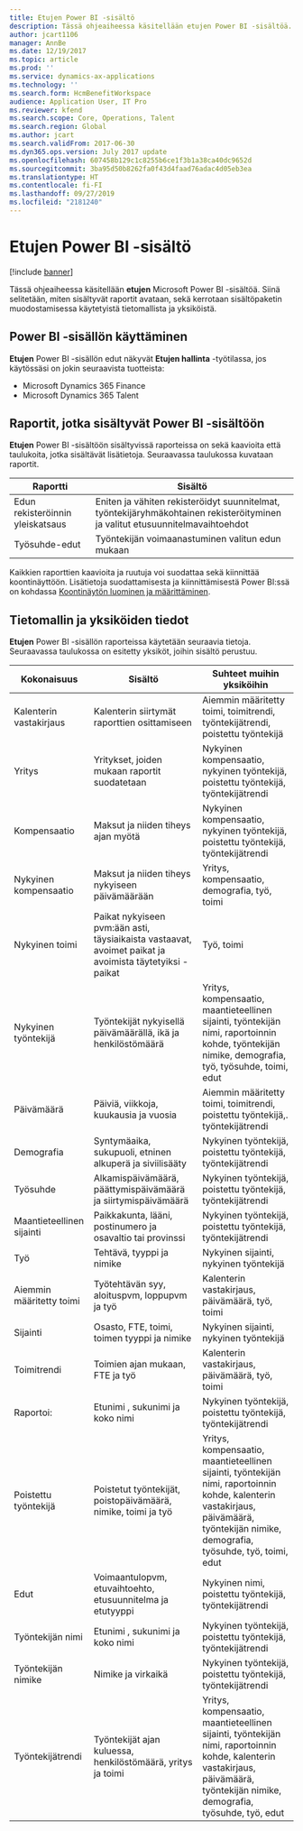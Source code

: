 ```yaml
---
title: Etujen Power BI -sisältö
description: Tässä ohjeaiheessa käsitellään etujen Power BI -sisältöä. Siinä selitetään, miten sisältyvät raportit avataan, sekä kerrotaan sisältöpaketin muodostamisessa käytetyistä tietomallista ja yksiköistä.
author: jcart1106
manager: AnnBe
ms.date: 12/19/2017
ms.topic: article
ms.prod: ''
ms.service: dynamics-ax-applications
ms.technology: ''
ms.search.form: HcmBenefitWorkspace
audience: Application User, IT Pro
ms.reviewer: kfend
ms.search.scope: Core, Operations, Talent
ms.search.region: Global
ms.author: jcart
ms.search.validFrom: 2017-06-30
ms.dyn365.ops.version: July 2017 update
ms.openlocfilehash: 607458b129c1c8255b6ce1f3b1a38ca40dc9652d
ms.sourcegitcommit: 3ba95d50b8262fa0f43d4faad76adac4d05eb3ea
ms.translationtype: HT
ms.contentlocale: fi-FI
ms.lasthandoff: 09/27/2019
ms.locfileid: "2181240"
---
```

# <a name="benefits-power-bi-content"></a>Etujen Power BI -sisältö

[!include [banner](../includes/banner.md)]

Tässä ohjeaiheessa käsitellään **etujen** Microsoft Power BI -sisältöä. Siinä selitetään, miten sisältyvät raportit avataan, sekä kerrotaan sisältöpaketin muodostamisessa käytetyistä tietomallista ja yksiköistä.

## <a name="accessing-the-power-bi-content"></a>Power BI -sisällön käyttäminen
**Etujen** Power BI -sisällön edut näkyvät **Etujen hallinta** -työtilassa, jos käytössäsi on jokin seuraavista tuotteista:

- Microsoft Dynamics 365 Finance
- Microsoft Dynamics 365 Talent

## <a name="reports-that-are-included-in-the-power-bi-content"></a>Raportit, jotka sisältyvät Power BI -sisältöön
**Etujen** Power BI -sisältöön sisältyvissä raporteissa on sekä kaavioita että taulukoita, jotka sisältävät lisätietoja. Seuraavassa taulukossa kuvataan raportit.

| Raportti                      | Sisältö                                                                                       |
|-----------------------------|------------------------------------------------------------------------------------------------|
| Edun rekisteröinnin yleiskatsaus | Eniten ja vähiten rekisteröidyt suunnitelmat, työntekijäryhmäkohtainen rekisteröityminen ja valitut etusuunnitelmavaihtoehdot |
| Työsuhde-edut           | Työntekijän voimaanastuminen valitun edun mukaan                                                        |

Kaikkien raporttien kaavioita ja ruutuja voi suodattaa sekä kiinnittää koontinäyttöön. Lisätietoja suodattamisesta ja kiinnittämisestä Power BI:ssä on kohdassa [Koontinäytön luominen ja määrittäminen](https://powerbi.microsoft.com/guided-learning/powerbi-learning-4-2-create-configure-dashboards).

## <a name="understanding-the-data-model-and-entities"></a>Tietomallin ja yksiköiden tiedot
**Etujen** Power BI -sisällön raporteissa käytetään seuraavia tietoja. Seuraavassa taulukossa on esitetty yksiköt, joihin sisältö perustuu.

| Kokonaisuus                   | Sisältö                                                                                                   | Suhteet muihin yksiköihin |
|--------------------------|------------------------------------------------------------------------------------------------------------|-----------------------------------|
| Kalenterin vastakirjaus          | Kalenterin siirtymät raporttien osittamiseen                                                                          | Aiemmin määritetty toimi, toimitrendi, työntekijätrendi, poistettu työntekijä |
| Yritys                   | Yritykset, joiden mukaan raportit suodatetaan                                                                             | Nykyinen kompensaatio, nykyinen työntekijä, poistettu työntekijä, työntekijätrendi |
| Kompensaatio             | Maksut ja niiden tiheys ajan myötä                                                                           | Nykyinen kompensaatio, nykyinen työntekijä, poistettu työntekijä, työntekijätrendi |
| Nykyinen kompensaatio     | Maksut ja niiden tiheys nykyiseen päivämäärään                                                              | Yritys, kompensaatio, demografia, työ, toimi |
| Nykyinen toimi         | Paikat nykyiseen pvm:ään asti, täysiaikaista vastaavat, avoimet paikat ja avoimista täytetyiksi -paikat | Työ, toimi |
| Nykyinen työntekijä         | Työntekijät nykyisellä päivämäärällä, ikä ja henkilöstömäärä                                                         | Yritys, kompensaatio, maantieteellinen sijainti, työntekijän nimi, raportoinnin kohde, työntekijän nimike, demografia, työ, työsuhde, toimi, edut |
| Päivämäärä                     | Päiviä, viikkoja, kuukausia ja vuosia                                                                             | Aiemmin määritetty toimi, toimitrendi, poistettu työntekijä,. työntekijätrendi |
| Demografia             | Syntymäaika, sukupuoli, etninen alkuperä ja siviilisääty                                                   | Nykyinen työntekijä, poistettu työntekijä, työntekijätrendi |
| Työsuhde               | Alkamispäivämäärä, päättymispäivämäärä ja siirtymispäivämäärä                                                                  | Nykyinen työntekijä, poistettu työntekijä, työntekijätrendi |
| Maantieteellinen sijainti      | Paikkakunta, lääni, postinumero ja osavaltio tai provinssi                                                           | Nykyinen työntekijä, poistettu työntekijä, työntekijätrendi |
| Työ                      | Tehtävä, tyyppi ja nimike                                                                                  | Nykyinen sijainti, nykyinen työntekijä |
| Aiemmin määritetty toimi | Työtehtävän syy, aloituspvm, loppupvm ja työ                                                           | Kalenterin vastakirjaus, päivämäärä, työ, toimi |
| Sijainti                 | Osasto, FTE, toimi, toimen tyyppi ja nimike                                                        | Nykyinen sijainti, nykyinen työntekijä |
| Toimitrendi           | Toimien ajan mukaan, FTE ja työ                                                                          | Kalenterin vastakirjaus, päivämäärä, työ, toimi |
| Raportoi:               | Etunimi , sukunimi ja koko nimi                                                                       | Nykyinen työntekijä, poistettu työntekijä, työntekijätrendi |
| Poistettu työntekijä      | Poistetut työntekijät, poistopäivämäärä, nimike, toimi ja työ                                           | Yritys, kompensaatio, maantieteellinen sijainti, työntekijän nimi, raportoinnin kohde, kalenterin vastakirjaus, päivämäärä, työntekijän nimike, demografia, työsuhde, työ, toimi, edut |
| Edut                 | Voimaantulopvm, etuvaihtoehto, etusuunnitelma ja etutyyppi                                             | Nykyinen nimi, poistettu työntekijä, työntekijätrendi |
| Työntekijän nimi            | Etunimi , sukunimi ja koko nimi                                                                       | Nykyinen työntekijä, poistettu työntekijä, työntekijätrendi |
| Työntekijän nimike           | Nimike ja virkaikä                                                                                   | Nykyinen työntekijä, poistettu työntekijä, työntekijätrendi |
| Työntekijätrendi           | Työntekijät ajan kuluessa, henkilöstömäärä, yritys ja toimi                                                        | Yritys, kompensaatio, maantieteellinen sijainti, työntekijän nimi, raportoinnin kohde, kalenterin vastakirjaus, päivämäärä, työntekijän nimike, demografia, työsuhde, työ, edut |
